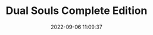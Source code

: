 ---
date: 2022-09-06 11:09:37
title: 'Dual Souls Complete Edition'	
tags: [2D fighter, PC, hand-drawn]
img: https://i.imgur.com/3KaBI3m.jpg
price: $9.99 One Time	
link: https://store.steampowered.com/app/1125120/Dual_Souls_Complete_Edition/	

twitter: https://twitter.com/GamesStun
---